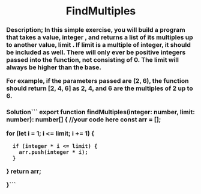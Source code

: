 <h1 align="center">
FindMultiples
</h1>
<h3 align="left">
Description;
In this simple exercise, you will build a program that takes a value, integer , and returns a list of its multiples up to another value, limit . If limit is a multiple of integer, it should be included as well. There will only ever be positive integers passed into the function, not consisting of 0. The limit will always be higher than the base.

For example, if the parameters passed are (2, 6), the function should return [2, 4, 6] as 2, 4, and 6 are the multiples of 2 up to 6.
</h3>

<h3 align="left">
Solution```
export function findMultiples(integer: number, limit: number): number[] {
  //your code here
     const arr = [];
  
  for (let i = 1; i <= limit; i += 1) {
    
      if (integer * i <= limit) {
        arr.push(integer * i);
      }
  }
  return arr;

}```
</h3>